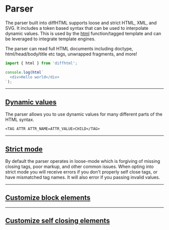 # Parser

The parser built into diffHTML supports loose and strict HTML, XML, and SVG. It
includes a token based syntax that can be used to interpolate dynamic values.
This is used by the [html](/api.html#html) function/tagged template and can be
leveraged to integrate template engines.

The parser can read full HTML documents including doctype, html/head/body/title
etc tags, unwrapped fragments, and more!

```js
import { html } from 'diffhtml';

console.log(html`
  <div>Hello world</div>
`);
```

<a name="dynamic-values"></a>

---

## <a href="#dynamic-values">Dynamic values</a>

The parser allows you to use dynamic values for many different parts of the
HTML syntax.

```
<TAG ATTR ATTR_NAME=ATTR_VALUE>CHILD</TAG>
```


<a name="strict-mode"></a>

---

## <a href="#strict-mode">Strict mode</a>

By default the parser operates in loose-mode which is forgiving of missing
closing tags, poor markup, and other common issues. When opting into strict
mode you will receive errors if you don't properly self close tags, or have
mismatched tag names. It will also error if you passing invalid values.


<a name="block-elements"></a>

---

## <a href="#block-elements">Customize block elements</a>

<a name="self-closing"></a>

---

## <a href="#self-closing">Customize self closing elements</a>
